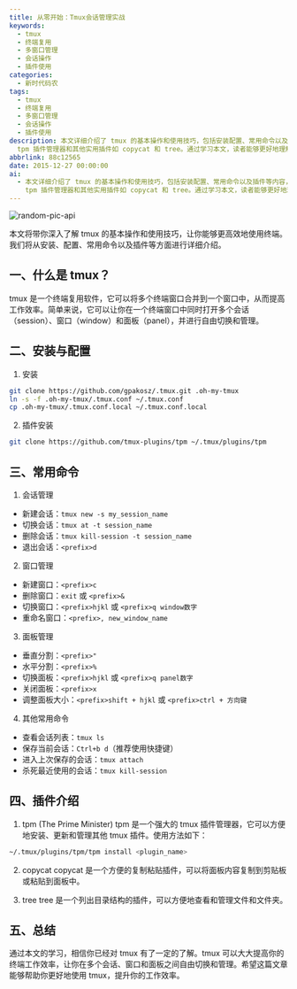 ```yaml
---
title: 从零开始：Tmux会话管理实战
keywords:
  - tmux
  - 终端复用
  - 多窗口管理
  - 会话操作
  - 插件使用
categories:
  - 新时代码农
tags:
  - tmux
  - 终端复用
  - 多窗口管理
  - 会话操作
  - 插件使用
description: 本文详细介绍了 tmux 的基本操作和使用技巧，包括安装配置、常用命令以及插件等内容，帮助读者更高效地使用终端。tmux 是一个终端复用软件，可以合并多个终端窗口，提高工作效率。文章提供了详细的安装步骤和常见命令解释，并介绍了
  tpm 插件管理器和其他实用插件如 copycat 和 tree。通过学习本文，读者能够更好地理解和应用 tmux，提升工作效率。
abbrlink: 88c12565
date: 2015-12-27 00:00:00
ai:
  - 本文详细介绍了 tmux 的基本操作和使用技巧，包括安装配置、常用命令以及插件等内容，帮助读者更高效地使用终端。tmux 是一个终端复用软件，可以合并多个终端窗口，提高工作效率。文章提供了详细的安装步骤和常见命令解释，并介绍了
    tpm 插件管理器和其他实用插件如 copycat 和 tree。通过学习本文，读者能够更好地理解和应用 tmux，提升工作效率。
---
```


<!-- markdownlint-disable-next-line MD033 -->
<meta name="referrer" content="no-referrer"/>

![random-pic-api](https://api.dong4j.ink:1024/cover?spm={{spm}})

本文将带你深入了解 tmux 的基本操作和使用技巧，让你能够更高效地使用终端。我们将从安装、配置、常用命令以及插件等方面进行详细介绍。

## 一、什么是 tmux？

tmux 是一个终端复用软件，它可以将多个终端窗口合并到一个窗口中，从而提高工作效率。简单来说，它可以让你在一个终端窗口中同时打开多个会话（session）、窗口（window）和面板（panel），并进行自由切换和管理。

## 二、安装与配置

1. 安装

```bash
git clone https://github.com/gpakosz/.tmux.git .oh-my-tmux
ln -s -f .oh-my-tmux/.tmux.conf ~/.tmux.conf
cp .oh-my-tmux/.tmux.conf.local ~/.tmux.conf.local
```

2. 插件安装

```bash
git clone https://github.com/tmux-plugins/tpm ~/.tmux/plugins/tpm
```

## 三、常用命令

1. 会话管理

- 新建会话：`tmux new -s my_session_name`
- 切换会话：`tmux at -t session_name`
- 删除会话：`tmux kill-session -t session_name`
- 退出会话：`<prefix>d`

2. 窗口管理

- 新建窗口：`<prefix>c`
- 删除窗口：`exit` 或 `<prefix>&`
- 切换窗口：`<prefix>hjkl` 或 `<prefix>q window数字`
- 重命名窗口：`<prefix>, new_window_name`

3. 面板管理

- 垂直分割：`<prefix>"`
- 水平分割：`<prefix>%`
- 切换面板：`<prefix>hjkl` 或 `<prefix>q panel数字`
- 关闭面板：`<prefix>x`
- 调整面板大小：`<prefix>shift + hjkl` 或 `<prefix>ctrl + 方向键`

4. 其他常用命令

- 查看会话列表：`tmux ls`
- 保存当前会话：`Ctrl+b d`（推荐使用快捷键）
- 进入上次保存的会话：`tmux attach`
- 杀死最近使用的会话：`tmux kill-session`

## 四、插件介绍

1. tpm (The Prime Minister)
   tpm 是一个强大的 tmux 插件管理器，它可以方便地安装、更新和管理其他 tmux 插件。使用方法如下：

```bash
~/.tmux/plugins/tpm/tpm install <plugin_name>
```

2. copycat
   copycat 是一个方便的复制粘贴插件，可以将面板内容复制到剪贴板或粘贴到面板中。

3. tree
   tree 是一个列出目录结构的插件，可以方便地查看和管理文件和文件夹。

## 五、总结

通过本文的学习，相信你已经对 tmux 有了一定的了解。tmux 可以大大提高你的终端工作效率，让你在多个会话、窗口和面板之间自由切换和管理。希望这篇文章能够帮助你更好地使用 tmux，提升你的工作效率。
